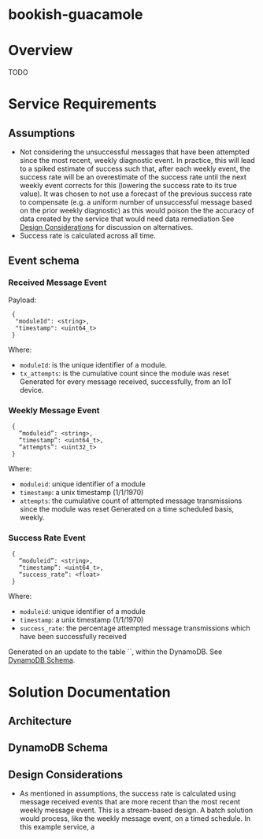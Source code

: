 # bookish-guacamole

# Overview
TODO

# Service Requirements
## Assumptions 
  * Not considering the unsuccessful messages that have been attempted since the most recent, weekly diagnostic event. In practice, this will lead to a spiked estimate of success such that, after each weekly event, the success rate will be an overestimate of the success rate until the next weekly event corrects for this (lowering the success rate to its true value). It was chosen to not use a forecast of the previous success rate to compensate (e.g. a uniform number of unsuccessful message based on the prior weekly diagnostic) as this would poison the the accuracy of data created by the service that would need data remediation See [Design Considerations](#design-considerations) for discussion on alternatives.
  * Success rate is calculated across all time. 


## Event schema

### Received Message Event
Payload: 
```
 {
  "moduleId": <string>,
  "timestamp": <uint64_t>
 }
```
Where: 
 * `moduleId`: is the unique identifier of a module. 
 * `tx_attempts`: is the cumulative count since the module was reset
Generated for every message received, successfully, from an IoT device. 

### Weekly Message Event 
```
 {
   “moduleid”: <string>,
   “timestamp”: <uint64_t>,
   “attempts”: <uint32_t>
 }
```
Where:
 * `moduleid`: unique identifier of a module
 * `timestamp`: a unix timestamp (1/1/1970)
 * `attempts`: the cumulative count of attempted message transmissions since the module was reset
Generated on a time scheduled basis, weekly. 

### Success Rate Event
```
 {
   “moduleid”: <string>,
   “timestamp”: <uint64_t>,
   “success_rate”: <float>
 }
```
Where:
 * `moduleid`: unique identifier of a module
 * `timestamp`: a unix timestamp (1/1/1970)
 * `success_rate`: the percentage attempted message transmissions which have been successfully received

Generated on an update to the table ``, within the DynamoDB. See [DynamoDB Schema](#dynamodb-schema).  

# Solution Documentation
## Architecture
## DynamoDB Schema 

## Design Considerations
* As mentioned in assumptions, the success rate is calculated using message received events that are more recent than the most recent weekly message event. This is a stream-based design. A batch solution would process, like the weekly message event, on a timed schedule. In this example service, a 
